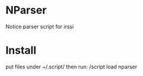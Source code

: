 # NParser
Notice parser script for irssi

# Install
put files under ~/.script/
then run: /script load nparser
